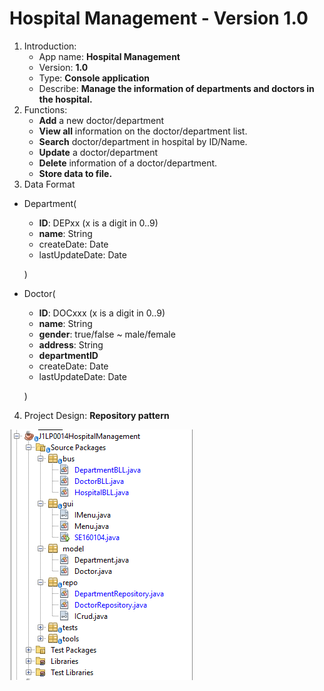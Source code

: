 # Hospital Management - Version 1.0

1. Introduction:
    - App name: **Hospital Management**
    - Version: **1.0**
    - Type: **Console application**
    - Describe: **Manage the information of departments and doctors in the hospital.**
2. Functions:
    - **Add** a new doctor/department
    - **View all** information on the doctor/department list.
    - **Search** doctor/department in hospital by ID/Name.
    - **Update** a doctor/department
    - **Delete** information of a doctor/department.
    - **Store data to file.**
3. Data Format
- Department(
    - **ID**: DEPxx (x is a digit in 0..9)
    - **name**: String
    - createDate: Date
    - lastUpdateDate: Date
    
    )
    
- Doctor(
    - **ID**: DOCxxx (x is a digit in 0..9)
    - **name**: String
    - **gender**: true/false ~ male/female
    - **address**: String
    - **departmentID**
    - createDate: Date
    - lastUpdateDate: Date
    
    )
    
4. Project Design: **Repository pattern**

![Untitled](./designpattern.png)
